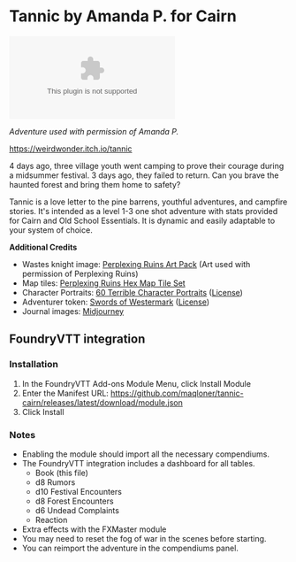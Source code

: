 # Tannic by Amanda P. for Cairn

![Latest Release Download Count](https://img.shields.io/github/downloads/maqloner/tannic-cairn/latest/module.zip)

_Adventure used with permission of Amanda P._

https://weirdwonder.itch.io/tannic

4 days ago, three village youth went camping to prove their courage during a midsummer festival. 3 days ago, they failed to return. Can you brave the haunted forest and bring them home to safety?

Tannic is a love letter to the pine barrens, youthful adventures, and campfire stories.  It's intended as a level 1-3 one shot adventure with stats provided for Cairn and Old School Essentials. It is dynamic and easily adaptable to your system of choice. 

**Additional Credits**  
- Wastes knight image: [Perplexing Ruins Art Pack](https://perplexingruins.itch.io/perplexing-ruins-art-pack) (Art used with permission of Perplexing Ruins)
- Map tiles: [Perplexing Ruins Hex Map Tile Set](https://perplexingruins.itch.io/perplexing-ruins-hex-kit-tiles)
- Character Portraits: [60 Terrible Character Portraits](https://opengameart.org/content/60-terrible-character-portraits) ([License](https://creativecommons.org/licenses/by/3.0/))
- Adventurer token: [Swords of Westermark](https://www.deviantart.com/solidtom/art/Swords-of-Westermark-597343117) ([License](https://creativecommons.org/licenses/by-nc-nd/3.0/))
- Journal images: [Midjourney](https://www.midjourney.com/)

## FoundryVTT integration
### Installation
1. In the FoundryVTT Add-ons Module Menu, click Install Module
2. Enter the Manifest URL: https://github.com/maqloner/tannic-cairn/releases/latest/download/module.json 
3. Click Install

### Notes
- Enabling the module should import all the necessary compendiums.
- The FoundryVTT integration includes a dashboard for all tables.
  - Book (this file)
  - d8 Rumors
  - d10 Festival Encounters
  - d8 Forest Encounters
  - d6 Undead Complaints
  - Reaction
- Extra effects with the FXMaster module
- You may need to reset the fog of war in the scenes before starting.
- You can reimport the adventure in the compendiums panel.

